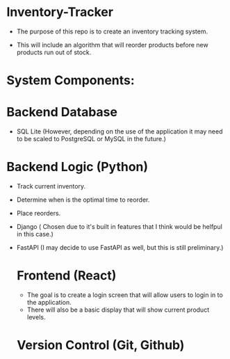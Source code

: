 # Inventory-Tracker

- The purpose of this repo is to create an inventory tracking system.

- This will include an algorithm that will reorder products before new products run out of stock.

# System Components:

# Backend Database

- SQL Lite (However, depending on the use of the application it may need to be scaled to PostgreSQL or MySQL in the future.)
# Backend Logic (Python) 

- Track current inventory.
- Determine when is the optimal time to reorder.
- Place reorders.
- Django ( Chosen due to it's built in features that I think would be helfpul in this case.)
- FastAPI (I may decide to use FastAPI as well, but this is still preliminary.)

  # Frontend (React)
  - The goal is to create a login screen that will allow users to login in to the application.
  - There will also be a basic display that will show current product levels. 

  # Version Control (Git, Github)
